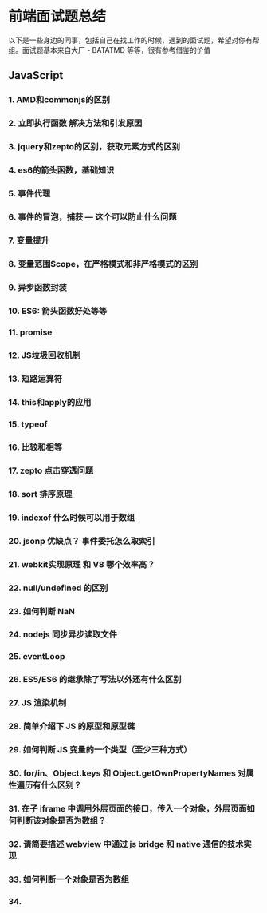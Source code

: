 # 前端面试题总结

以下是一些身边的同事，包括自己在找工作的时候，遇到的面试题，希望对你有帮组。面试题基本来自大厂 - BATATMD 等等，很有参考借鉴的价值


## JavaScript

### 1. AMD和commonjs的区别
### 2. 立即执行函数 解决方法和引发原因
### 3. jquery和zepto的区别，获取元素方式的区别
### 4. es6的箭头函数，基础知识
### 5. 事件代理
### 6. 事件的冒泡，捕获  — 这个可以防止什么问题
### 7. 变量提升
### 8. 变量范围Scope，在严格模式和非严格模式的区别
### 9. 异步函数封装
### 10. ES6: 箭头函数好处等等
### 11. promise
### 12. JS垃圾回收机制
### 13. 短路运算符
### 14. this和apply的应用
### 15. typeof
### 16. 比较和相等
### 17. zepto 点击穿透问题
### 18. sort 排序原理
### 19. indexof 什么时候可以用于数组
### 20. jsonp 优缺点？ 事件委托怎么取索引
### 21. webkit实现原理 和 V8 哪个效率高？
### 22. null/undefined 的区别
### 23. 如何判断  NaN
### 24. nodejs 同步异步读取文件
### 25. eventLoop
### 26. ES5/ES6 的继承除了写法以外还有什么区别
### 27. JS 渲染机制
### 28. 简单介绍下 JS 的原型和原型链
### 29. 如何判断 JS 变量的一个类型（至少三种方式）
### 30. for/in、Object.keys 和 Object.getOwnPropertyNames 对属性遍历有什么区别？
### 31. 在子 iframe 中调用外层页面的接口，传入一个对象，外层页面如何判断该对象是否为数组？
### 32. 请简要描述 webview 中通过 js bridge 和 native 通信的技术实现
### 33. 如何判断一个对象是否为数组
### 34. <script> 标签的 defer 和 asnyc 属性的作用以及二者的区别？
### 35. Object.prototype.toString.call() 和 instanceOf 和 Array.isArray() 区别好坏
### 36. typeof 可以判断的类型
### 37. ASCII 英文转码
### 38. ES6 都有什么 iterater 遍历器
### 38. 松散类型的数组
### 39. JS严格模式和正常模式
### 40. 闭包应用
### 41. 变量作用域提升
### 42. 移动端tap点击事件和click的区别
### 43. jquery的链式操作
### 44. jquery的源码
### 45. JS单线程还是多线程，如何显示异步操作
### 46. JavaScript数组的函数 map/forEach/reduce/filter
### 47. JS块级作用域、变量提升
### 48. ES6 语法及熟悉
### 49. 说下 jQuery/Zepto 中的 on 方法有哪些参数，分别代表什么意思？
### 50. 将字符串转换成 JSON 对象的方法和将 JSON 对象转换成 字符串的方法？
### 51. 移动端的点击事件的延时，时间是多少，为什么有？ 怎么解决这个延时？
### 52. JS 哪些操作会造成内存泄露
### 53. JS 哪些操作会引起页面重绘
### 54. console.log([1<2<3>, 3>2>1]),输出是多少
### 55. 发布订阅设计模式
### 56. AJAX 原生写法
### 57. 防抖，节流
### 58. 闭包，作用域
### 59. JS 原型链
### 60. ES5 Bind的实现
### 61. Event Loop 
### 62. bind的实现
### 63. polyfill
### 64. 兼容各种浏览器版本的事件绑定
### 65. typescript 遇到过什么坑

## 网络安全存储

### 1. Get/POST的区别
### 2. Http状态码，Http2是什么
### 3. Http请求的整个过程
### 4. http 缓存配置怎么设置
### 5. 操作系统线程怎么操作
### 6. 常见的浏览器端的存储技术有哪些， 以及它们的优缺点和使用场景？
### 7. 最常见的跨域技术方案有哪些？其中 JSONP的原理和缺点是什么？
### 8. 在HTTP响应 Header 中，set-cookie 选项有哪些，分别代表什么含义？
### 9. 何为跨域？ 跨域请求数据有几种方式？图片/脚本 等资源有什么跨域问题。如何解决？跨域请求时如何携带 cookie
### 10. 简要描述 HTTPS 的安全机制，以及在 web 服务工程实践中需要注意的问题。描述 http2 和 https 的关系
### 11. 什么是点击劫持？如何防范？
### 12. 什么是 CSRF, 怎么造成的， 有什么防御方法？
### 13. cookie 和 Session 有什么区别？
### 14. 请简述如何在 HTML 中开启和关闭 DNS 预读取?
### 15. DNS 回源策略
### 16. https 实现原理
### 17. 浏览器从输入 URL 到页面加载发生了什么
### 18. 怎么理解离线存储？大致描述一下怎么使用？
### 19. XSS 怎么解决？
### 20. CSRF cookie 问题？ 没有笔试题
### 21. CDN 原理


## CSS 

### 1. 弹性布局 flex的详细用法
### 2. rem和em的区别
### 3. BFC深入
### 4. 如何去除浮动？请写出最保险最常用的。
### 5. 实现三列布局，side1 和 side2 左右两列宽度固定（200px）,main 中间宽度自适应（不能用弹性盒）
### 6. 实现固定宽度（200 x 400） 的弹层，在窗口中（上下左右）居中显示。
### 7. CSS 属性 box-sizing 的值有哪些？ 分别有什么含义？
### 8. rem 是什么含义？如何实现页面宽度适配为375 rem 的设计稿？
### 9. 使用 CSS3 设计一个立起的原型，并围绕自身中轴线做 360° 持续旋转
### 10. 用 CSS 分别实现单行截断和多行截断字符串，最后以...为结尾
### 11. CSS选择器优先级怎么算的？
### 12. rem的使用，还有其他哪些适配的技术：meta device-width
### 13. 设备像素比
### 14. BFC
### 15. 请根据下面的 HTML 和 CSS 代码，画出布局示意图,宽度不必精确到像素，示意即可。

```html
<div id="page">
    <div class="main">
        <div class="sub"></div>
    </div>
    <div class="nav"></div>
</div>

<style type="text/css">
    #page { width: 520px; }
    .nav { width: 200px; float: right }
    .main { width:200px; float: left; padding-left: 110px; }
    .sub { width: 100px; float: left; margin: 10px 0 10px -100px; }
    .main { border: 1px solid #000; }
    .nav, .sub{ border: 1px; dashed #000; height: 300px }
    .sub { height: 280px }
</style>
```

### 16. 请列举你所知道的清楚浮动的方式。
### 17. 请用 CSS 定义 <p> 标签, 要求实现以下效果：字体颜色在 IE6 下为黑色（#000000）；IE7下为红色（#ff0000）; 而其他浏览器下为绿色（#00ff00）
### 18. 请写出几种常用的行内元素和块级元素
### 19. 几种常见可以继承的 CSS 样式
### 20. position 属性有哪些值，分别代表什么意思？ 使用与什么场景？
### 21. style 标签写在 body 后和 body 前有什么区别？
### 22. ::bofore 和 :after 中双冒号和单冒号有什么区别？
### 23. 说下 CSS3 中一些样式的兼容，分别指兼容哪些浏览器
### 24. 有哪些手段可以优化 CSS, 提高性能
### 25. 怎么样实现边框 0.5 个像素？
### 26. 居中
### 27. transform translate transition



## 编程题

### 1. JS 字符串使用堆栈处理 "(a,b,(c,d),f,g)"

### 2. 二维数组操作

### 3. 用最简单的方式，求一个数组中最大的元素，例如 arr=[5,7,9,42,18,29]

### 4. 正则表达式，验证手机号码，验证规则：11位数字，以1位开头

### 5. 以下代码求结果

```js
function SuperClass() {
    this.name = "women";
    this.bra = ["a", "b"];
}

SuperClass.prototype.sayWhat = function() {
    console.log("hello")
}

function SubClass() {
    this.subname = "you sister";
    SuperClass.call(this);
}

var sub = new SubClass();
console.log(sub.sayWhat());
```

### 6. 当 click 点击新闻列表 Li （DOM节点）时，收集当前新闻的索引，新闻名称，新闻链接，并使用JSONP方式向地址（http://sina.cn/）上报，住：使用原生 JavaScript 实现，兼容 IE 和标准浏览器

```js
<ul>
    <li><a href="http://weibo.cn">微博</a></li>
    <li><a href="http://sina.cn">新浪</a></li>
</ul>
```

### 7. 请给 Array 本地对象增加一个原型方法，他的用途是删除数组中重复的条目并按升序排序，最后返回新数组。

### 8. 为字符串扩展一个 rewrite 函数，接收一个正则 pattern 和一个字符串 result,如果该字符串符合pattern， 则以 result 对结果进行转义输出。 如

```js
'/foo'.rewrite(/^\/foo/, '/bar')
'u1234'.rewrite(/^\/u(\d+)/, '/user/$1')
'/i'.rewrite(/^\o/, '/ooo')
```

### 9. 实现一个 js 对象序列化函数，将 js 对象序列化为可反序列化的代码，要求1.尽量和json兼容，2.支持不可序列化的值，如undefined/NaN/Infinify-Infinity，3. 支持特殊对象，如正则、Date等
```js
serialize({})
serialize({ a: 'b' })
serialize({ a: 0/0 })
serialize({ a: /foo/ })
```

### 10. 设计一道 JavaScript 的 range 算法如下：

``` js
range(1, 10, 3) 返回 [1, 4, 7, 10];
range('A', 'F', 2) 返回 ['A', 'C', 'E']
// 请使用 JavaScript 语言实现该功能（可以使用 ES6）
```

### 11. 头条的视频网站上支持了弹幕，假设一个视频有很多弹幕，弹幕的数据是一个数组，格式定义如下：
```js
[
    {
        time: Number,
        content: String
    },
    {
        time: Number,
        content: String
    }...
]
(其中 time 表示时间，content表示弹幕内容)，那么如何快速定位到某个时间点的弹幕，请编码实现（不使用数组的 sort 方法）
```

### 12. 请写出以下代码的执行结果

```js
(function() {
    fn();
    var fn = function() {
        alert(1);
    }
    fn();
    function fn() {
        alert(2)
    }
})()
```

### 13. 请说明以下各种情况的执行结果，并注明产生对应结果的理由

```js
function doSomething() {
    alert(this);
}

a) element.onclick = doSomething, 点击 element 元素后
b) element.onclick = function() doSomething(){}, 点击 element 元素后
c) 直接执行 doSomething()
```

### 14. 请写出以下代码的执行结果

```js
var obj = {};
var events = { m1: "clicked", m2: "changed"};
for(e in events) {
    obj[e] = function() {
        alert(events[e])
    }
}

alert(obj.m1 == obj.m2);
obj.m1();
obj.m2();
```


### 15. 请写出类 Son 继承类 Father

```js
function Father() {}
function Son() {}
```

### 16. 请用 JS 写出一个遍历 DOM 节点树的方法


### 17. 尝试实现注释部分的 JavaScript 代码， 可在其他任何地方添加更多代码。

```js
var Obj = function(msg) {
    this.msg = msg;
    this.shout = function () {
        alert(this.msg)
    }
    this.waitAndShout = function() {
        // 隔五秒钟后执行上面的 shout 方法
    }
}
```

### 18. 请编写一个 JavaScript 函数 parseQuerySting, 它的用途是把 URL 参数解析为一个对象，如

```js
var url = "http://www.58.com/index.aspx?key0=0&key1=1&key2=2..."
var obj = parseQuerySting(url);
alert(obj.key0) // 输出 0
```

### 19. 请给 Array 本地对象添加一个原型方法，它用于删除数组条目中重复的条目（可能有多个重复），返回值是一个包含被删除的重复条目的新数组


### 20. 我们把一个数字倒着读和原数字相同的数字称之为对称数，例如（1, 121, 88, 8998）,不考虑性能，请找出 1 - 10000 之间的对称数，要求用 JS 实现

### 21. 以下代码输出多少

```js
var name = "world";
(function () {
    if (typeof name === "undefined") {
        var name = "jack";
        console.log("Hi!" + name);
    } else {
        console.log("Hello," + name)
    }
})()
```

### 22. 数组拍平

## 框架/工程/项目
 
### 1. webpack用法
### 2. 最具有挑战性的项目
### 3. Vue的实例生命周期
### 4. webpack plugin/loader 的区别
### 5. React 之所以速度快是因为帮组 webkit 做了虚拟 diff
### 6. React 为什么要设置 key 值
### 7. React 优势
### 8. React 很多个 setState 为什么是执行完再 render
### 9. 熟悉哪些前端框架并应用于实际项目？ 阅读过哪些前端框架源码并学到哪些？
### 10. 写过哪些前端组件
### 11. 前端组件化的理解
### 12. Vue的双向数据绑定的原理
### 13. Vue 生命周期
### 14. 有没有写过框架
### 15. 性能优化
### 16. 怎么提高首屏加载速度
### 17. Node Proxy代理服务,如何把请求指向本地
### 18. Webpack 的代码分割，异步加载资源文件
### 19. [ES6 的动态加载，如何动态import](https://github.com/ravencrown/web-interview/issues/41)
### 20. 如何启动浏览器硬件加速，小Hack

























